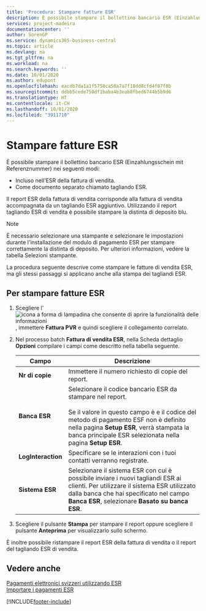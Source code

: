 ```yaml
---
title: 'Procedura: Stampare fatture ESR'
description: È possibile stampare il bollettino bancario ESR (Einzahlungsschein mit Referenznummer) in diversi modi.
services: project-madeira
documentationcenter: ''
author: SorenGP
ms.service: dynamics365-business-central
ms.topic: article
ms.devlang: na
ms.tgt_pltfrm: na
ms.workload: na
ms.search.keywords: ''
ms.date: 10/01/2020
ms.author: edupont
ms.openlocfilehash: eacdb7da1a1f5758ca56a7a7f18dd8cfd4f87f8b
ms.sourcegitcommit: ddbb5cede750df1baba4b3eab8fbed6744b5b9d6
ms.translationtype: HT
ms.contentlocale: it-CH
ms.lasthandoff: 10/01/2020
ms.locfileid: "3911710"
---
```

# <a name="print-esr-invoices"></a>Stampare fatture ESR
È possibile stampare il bollettino bancario ESR (Einzahlungsschein mit Referenznummer) nei seguenti modi:  

- Incluso nell'ESR della fattura di vendita.  
- Come documento separato chiamato tagliando ESR.  

Il report ESR della fattura di vendita corrisponde alla fattura di vendita accompagnata da un tagliando ESR aggiuntivo. Utilizzando il report tagliando ESR di vendita è possibile stampare la distinta di deposito blu.  

> [!NOTE]  
>  È necessario selezionare una stampante e selezionare le impostazioni durante l'installazione del modulo di pagamento ESR per stampare correttamente la distinta di deposito. Per ulteriori informazioni, vedere la tabella Selezioni stampante.  

La procedura seguente descrive come stampare le fatture di vendita ESR, ma gli stessi passaggi si applicano anche alla stampa dei tagliandi ESR.  

## <a name="to-print-esr-invoices"></a>Per stampare fatture ESR  

1.  Scegliere l'![icona a forma di lampadina che consente di aprire la funzionalità delle informazioni](../../media/ui-search/search_small.png "Informazioni sull'operazione che si desidera eseguire"), immettere **Fattura PVR** e quindi scegliere il collegamento correlato.  
2.  Nel processo batch **Fattura di vendita ESR**, nella Scheda dettaglio **Opzioni** compilare i campi come descritto nella tabella seguente.  

    |Campo|Descrizione|  
    |---------------------------------|---------------------------------------|  
    |**Nr di copie**|Immettere il numero richiesto di copie del report.|  
    |**Banca ESR**|Selezionare il codice bancario ESR da stampare nel report.<br /><br /> Se il valore in questo campo è <Blank> e il codice del metodo di pagamento ESF non è definito nella pagina **Setup ESR**, verrà stampata la banca principale ESR selezionata nella pagina **Setup ESR**.|  
    |**LogInteraction**|Specificare se le interazioni con i tuoi contatti verranno registrate.|  
    |**Sistema ESR**|Selezionare il sistema ESR con cui è possibile inviare i nuovi tagliandi ESR ai clienti. Per utilizzare il sistema ESR utilizzato dalla banca che hai specificato nel campo **Banca ESR**, selezionare **Basato su banca ESR**.|  

3.  Scegliere il pulsante **Stampa** per stampare il report oppure scegliere il pulsante **Anteprima** per visualizzarlo sullo schermo.  

È inoltre possibile ristampare il report ESR della fattura di vendita o il report del tagliando ESR di vendita.  

## <a name="see-also"></a>Vedere anche  
 [Pagamenti elettronici svizzeri utilizzando ESR](swiss-electronic-payments-using-esr.md)   
 [Importare i pagamenti ESR](how-to-import-esr-payments.md)


[!INCLUDE[footer-include](../../includes/footer-banner.md)]